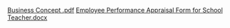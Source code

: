 [Business Concept .pdf](https://github.com/user-attachments/files/16672332/Business.Concept.pdf)
[Employee Performance Appraisal Form for School Teacher.docx](https://github.com/user-attachments/files/16672339/Employee.Performance.Appraisal.Form.for.School.Teacher.docx)
